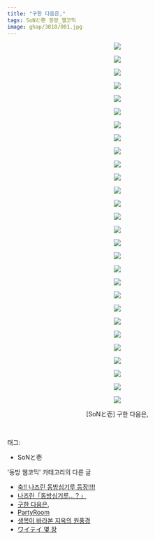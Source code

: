 ```yaml
---
title: "구한 다음은,"
tags: SoNと壱 동방_웹코믹
image: ghap/3810/001.jpg
---
```

<div class="article">
<p style="text-align: center; clear: none; float: none;"><img src="{{ site.nasurl }}/ghap/3810/001.jpg"/></p>
<p style="text-align: center; clear: none; float: none;"><img src="{{ site.nasurl }}/ghap/3810/002.jpg"/></p>
<p style="text-align: center; clear: none; float: none;"><img src="{{ site.nasurl }}/ghap/3810/003.jpg"/></p>
<p style="text-align: center; clear: none; float: none;"><img src="{{ site.nasurl }}/ghap/3810/004.jpg"/></p>
<p style="text-align: center; clear: none; float: none;"><img src="{{ site.nasurl }}/ghap/3810/005.jpg"/></p>
<p style="text-align: center; clear: none; float: none;"><img src="{{ site.nasurl }}/ghap/3810/006.jpg"/></p>
<p style="text-align: center; clear: none; float: none;"><img src="{{ site.nasurl }}/ghap/3810/007.jpg"/></p>
<p style="text-align: center; clear: none; float: none;"><img src="{{ site.nasurl }}/ghap/3810/008.jpg"/></p>
<p style="text-align: center; clear: none; float: none;"><img src="{{ site.nasurl }}/ghap/3810/009.jpg"/></p>
<p style="text-align: center; clear: none; float: none;"><img src="{{ site.nasurl }}/ghap/3810/010.jpg"/></p>
<p style="text-align: center; clear: none; float: none;"><img src="{{ site.nasurl }}/ghap/3810/011.jpg"/></p>
<p style="text-align: center; clear: none; float: none;"><img src="{{ site.nasurl }}/ghap/3810/012.jpg"/></p>
<p style="text-align: center; clear: none; float: none;"><img src="{{ site.nasurl }}/ghap/3810/013.jpg"/></p>
<p style="text-align: center; clear: none; float: none;"><img src="{{ site.nasurl }}/ghap/3810/014.jpg"/></p>
<p style="text-align: center; clear: none; float: none;"><img src="{{ site.nasurl }}/ghap/3810/015.jpg"/></p>
<p style="text-align: center; clear: none; float: none;"><img src="{{ site.nasurl }}/ghap/3810/016.jpg"/></p>
<p style="text-align: center; clear: none; float: none;"><img src="{{ site.nasurl }}/ghap/3810/017.jpg"/></p>
<p style="text-align: center; clear: none; float: none;"><img src="{{ site.nasurl }}/ghap/3810/018.jpg"/></p>
<p style="text-align: center; clear: none; float: none;"><img src="{{ site.nasurl }}/ghap/3810/019.jpg"/></p>
<p style="text-align: center; clear: none; float: none;"><img src="{{ site.nasurl }}/ghap/3810/020.jpg"/></p>
<p style="text-align: center; clear: none; float: none;"><img src="{{ site.nasurl }}/ghap/3810/021.jpg"/></p>
<p style="text-align: center; clear: none; float: none;"><img src="{{ site.nasurl }}/ghap/3810/022.jpg"/></p>
<p style="text-align: center; clear: none; float: none;"><img src="{{ site.nasurl }}/ghap/3810/023.jpg"/></p>
<p style="text-align: center; clear: none; float: none;"><img src="{{ site.nasurl }}/ghap/3810/024.jpg"/></p>
<p style="text-align: center; clear: none; float: none;"><img src="{{ site.nasurl }}/ghap/3810/025.jpg"/></p>
<p style="text-align: center; clear: none; float: none;"><img src="{{ site.nasurl }}/ghap/3810/026.jpg"/></p>
<p style="text-align: center; clear: none; float: none;"><img src="{{ site.nasurl }}/ghap/3810/027.jpg"/></p>
<p style="text-align: center; clear: none; float: none;"><img src="{{ site.nasurl }}/ghap/3810/028.jpg"/></p>
<p style="text-align: center; clear: none; float: none;">[SoNと壱] 구한 다음은,</p>
<p><br/></p>
</div><div class="tagTrail">
<p>태그: </p>
<ul>
<li>SoNと壱</li>
</ul>
</div><div class="another">
<p>'동방 웹코믹' 카테고리의 다른 글</p>
<ul>
<li><a href="/2017-10-06-ghap_3831">축!! 나즈린 동방심기루 등장!!!!</a></li>
<li><a href="/2017-10-06-ghap_3830">나즈린「동방심기루…？」</a></li>
<li><a href="/2017-10-02-ghap_3810">구한 다음은,</a></li>
<li><a href="/2017-09-25-ghap_3784">PartyRoom</a></li>
<li><a href="/2017-09-25-ghap_3783">생목이 바라본 지옥의 원풍경</a></li>
<li><a href="/2017-09-25-ghap_3780">ワイテイ 몇 장</a></li>
</ul>
</div><div class="cb_module cb_fluid">
<div class="cb_wrt cb_profile">
</div><!-- commentList close -->
</div>
